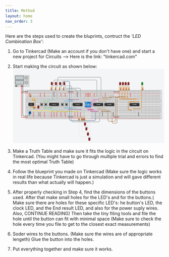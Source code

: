 ```yaml
---
title: Method
layout: home
nav_order: 3
---
```




Here are the steps used to create the bluprints, contruct the _'LED Combination Box'_:
        
1. Go to Tinkercad (Make an account if you don't have one) and start a new project for Circuits --> Here is the link: "tinkercad.com"

1. Start making the circuit as shown below:
![](images/tinkercad.png)

1. Make a Truth Table and make sure it fits the logic in the circuit on Tinkercad. (You might have to go through multiple trial and errors to find the most optimal Truth Table)

1. Follow the blueprint you made on Tinkercad (Make sure the logic works in real life because Tinkercad is just a simulation and will gave different results than what actually will happen.)

1. After properly checking in Step 4, find the dimensions of the buttons used. After that make small holes for the LED's and for the buttons.( Make sure there are holes for these specific LED's: he button's LED, the clock LED, and the End result LED, and also for the power suply wires. Also, CONTINUE READING) Then take the tiny filing tools and file the hole until the button can fit with minimal space (Make sure to check the hole every time you file to get to the closest exact measurements)

1. Soder wires to the buttons. (Make sure the wires are of appropriate lengeth) Glue the button into the holes.

1. Put everything together and make sure it works.